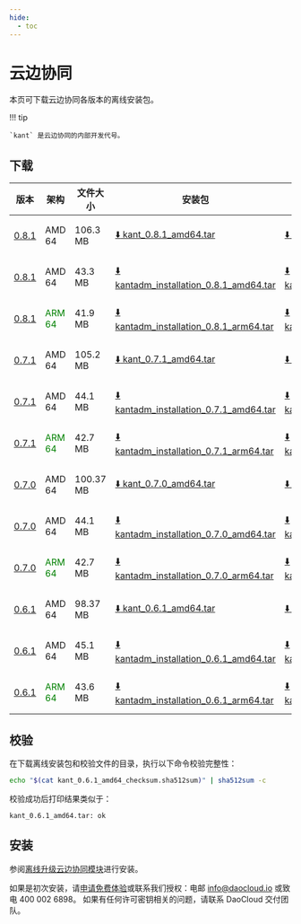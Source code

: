 ```yaml
---
hide:
  - toc
---
```


# 云边协同

本页可下载云边协同各版本的离线安装包。

!!! tip

    `kant` 是云边协同的内部开发代号。

## 下载

| 版本 | 架构 | 文件大小 | 安装包 | 校验文件 | 更新日期 | 备注 |
|-----| --- |---------|--------|--------|---------|-----|
| [0.8.1](../../kant/intro/release-notes.md) | AMD 64 | 106.3 MB | [:arrow_down: kant_0.8.1_amd64.tar](https://qiniu-download-public.daocloud.io/DaoCloud_Enterprise/kant_0.8.1_amd64.tar) | [:arrow_down: kant_0.8.1_amd64_checksum.sha512sum](https://qiniu-download-public.daocloud.io/DaoCloud_Enterprise/kant_0.8.1_amd64_checksum.sha512sum) | 2024-02-02 | 云端 amd 安装包 |
| [0.8.1](../../kant/intro/release-notes.md) | AMD 64 | 43.3 MB | [:arrow_down: kantadm_installation_0.8.1_amd64.tar](https://qiniu-download-public.daocloud.io/DaoCloud_Enterprise/kantadm_installation_0.8.1_amd64.tar) | [:arrow_down: kantadm_installation_0.8.1_amd64_checksum.sha512sum](https://qiniu-download-public.daocloud.io/DaoCloud_Enterprise/kantadm_installation_0.8.1_amd64_checksum.sha512sum) | 2024-02-02 | 边端 amd 安装包 |
| [0.8.1](../../kant/intro/release-notes.md) | <font color="green">ARM 64</font> | 41.9 MB | [:arrow_down: kantadm_installation_0.8.1_arm64.tar](https://qiniu-download-public.daocloud.io/DaoCloud_Enterprise/kantadm_installation_0.8.1_arm64.tar) | [:arrow_down: kantadm_installation_0.8.1_arm64_checksum.sha512sum](https://qiniu-download-public.daocloud.io/DaoCloud_Enterprise/kantadm_installation_0.8.1_arm64_checksum.sha512sum) | 2024-02-02 | 边端 arm64 安装包 |
| [0.7.1](../../kant/intro/release-notes.md) | AMD 64 | 105.2 MB | [:arrow_down: kant_0.7.1_amd64.tar](https://qiniu-download-public.daocloud.io/DaoCloud_Enterprise/kant_0.7.1_amd64.tar) | [:arrow_down: kant_0.7.1_amd64_checksum.sha512sum](https://qiniu-download-public.daocloud.io/DaoCloud_Enterprise/kant_0.7.1_amd64_checksum.sha512sum) | 2024-01-04 | 云端 amd 安装包 |
| [0.7.1](../../kant/intro/release-notes.md) | AMD 64 | 44.1 MB | [:arrow_down: kantadm_installation_0.7.1_amd64.tar](https://qiniu-download-public.daocloud.io/DaoCloud_Enterprise/kantadm_installation_0.7.1_amd64.tar) | [:arrow_down: kantadm_installation_0.7.1_amd64_checksum.sha512sum](https://qiniu-download-public.daocloud.io/DaoCloud_Enterprise/kantadm_installation_0.7.1_amd64_checksum.sha512sum) | 2024-01-04 | 边端 amd 安装包 |
| [0.7.1](../../kant/intro/release-notes.md) | <font color="green">ARM 64</font> | 42.7 MB | [:arrow_down: kantadm_installation_0.7.1_arm64.tar](https://qiniu-download-public.daocloud.io/DaoCloud_Enterprise/kantadm_installation_0.7.1_arm64.tar) | [:arrow_down: kantadm_installation_0.7.1_arm64_checksum.sha512sum](https://qiniu-download-public.daocloud.io/DaoCloud_Enterprise/kantadm_installation_0.7.1_arm64_checksum.sha512sum) | 2024-01-04 | 边端 arm64 安装包 |
| [0.7.0](../../kant/intro/release-notes.md) | AMD 64 | 100.37 MB | [:arrow_down: kant_0.7.0_amd64.tar](https://qiniu-download-public.daocloud.io/DaoCloud_Enterprise/kant_0.7.0_amd64.tar) | [:arrow_down: kant_0.7.0_amd64_checksum.sha512sum](https://qiniu-download-public.daocloud.io/DaoCloud_Enterprise/kant_0.7.0_amd64_checksum.sha512sum) | 2023-12-22 | 云端 amd 安装包 |
| [0.7.0](../../kant/intro/release-notes.md) | AMD 64 | 44.1 MB | [:arrow_down: kantadm_installation_0.7.0_amd64.tar](https://qiniu-download-public.daocloud.io/DaoCloud_Enterprise/kantadm_installation_0.7.0_amd64.tar) | [:arrow_down: kantadm_installation_0.7.0_amd64_checksum.sha512sum](https://qiniu-download-public.daocloud.io/DaoCloud_Enterprise/kantadm_installation_0.7.0_amd64_checksum.sha512sum) | 2023-12-22 | 边端 amd 安装包 |
| [0.7.0](../../kant/intro/release-notes.md) | <font color="green">ARM 64</font> | 42.7 MB | [:arrow_down: kantadm_installation_0.7.0_arm64.tar](https://qiniu-download-public.daocloud.io/DaoCloud_Enterprise/kantadm_installation_0.7.0_arm64.tar) | [:arrow_down: kantadm_installation_0.7.0_arm64_checksum.sha512sum](https://qiniu-download-public.daocloud.io/DaoCloud_Enterprise/kantadm_installation_0.7.0_arm64_checksum.sha512sum) | 2023-12-22 | 边端 arm64 安装包 |
| [0.6.1](../../kant/intro/release-notes.md) | AMD 64 | 98.37 MB | [:arrow_down: kant_0.6.1_amd64.tar](https://qiniu-download-public.daocloud.io/DaoCloud_Enterprise/kant_0.6.1_amd64.tar) | [:arrow_down: kant_0.6.1_amd64_checksum.sha512sum](https://qiniu-download-public.daocloud.io/DaoCloud_Enterprise/kant_0.6.1_amd64_checksum.sha512sum) | 2023-12-01 | 云端 amd 安装包 |
| [0.6.1](../../kant/intro/release-notes.md) | AMD 64 | 45.1 MB | [:arrow_down: kantadm_installation_0.6.1_amd64.tar](https://qiniu-download-public.daocloud.io/DaoCloud_Enterprise/kantadm_installation_0.6.1_amd64.tar) | [:arrow_down: kantadm_installation_0.6.1_amd64_checksum.sha512sum](https://qiniu-download-public.daocloud.io/DaoCloud_Enterprise/kantadm_installation_0.6.1_amd64_checksum.sha512sum) | 2023-12-01 | 边端 amd 安装包 |
| [0.6.1](../../kant/intro/release-notes.md) | <font color="green">ARM 64</font> | 43.6 MB | [:arrow_down: kantadm_installation_0.6.1_arm64.tar](https://qiniu-download-public.daocloud.io/DaoCloud_Enterprise/kantadm_installation_0.6.1_arm64.tar) | [:arrow_down: kantadm_installation_0.6.1_arm64_checksum.sha512sum](https://qiniu-download-public.daocloud.io/DaoCloud_Enterprise/kantadm_installation_0.6.1_arm64_checksum.sha512sum) | 2023-12-01 | 边端 arm64 安装包 |

## 校验

在下载离线安装包和校验文件的目录，执行以下命令校验完整性：

```sh
echo "$(cat kant_0.6.1_amd64_checksum.sha512sum)" | sha512sum -c
```

校验成功后打印结果类似于：

```none
kant_0.6.1_amd64.tar: ok
```

## 安装

参阅[离线升级云边协同模块](../../kant/intro/offline-upgrade.md)进行安装。

如果是初次安装，请[申请免费体验](../../dce/license0.md)或联系我们授权：电邮 info@daocloud.io 或致电 400 002 6898。
如果有任何许可密钥相关的问题，请联系 DaoCloud 交付团队。
